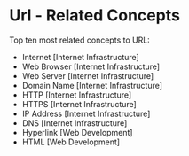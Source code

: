 # Url - Related Concepts

Top ten most related concepts to URL:
- Internet [Internet Infrastructure]
- Web Browser [Internet Infrastructure]
- Web Server [Internet Infrastructure]
- Domain Name [Internet Infrastructure]
- HTTP [Internet Infrastructure]
- HTTPS [Internet Infrastructure]
- IP Address [Internet Infrastructure]
- DNS [Internet Infrastructure]
- Hyperlink [Web Development]
- HTML [Web Development]
